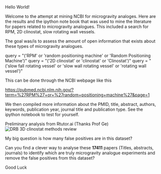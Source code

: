 Hello World! 

Welcome to the attempt at mining NCBI for microgravity analoges. 
Here are the results and the ipython note book that was used to mine the literature for papers related to microgravity analogues. 
This included a search for RPM, 2D clinostat, slow rotating wall vessels. 

The goal was/is to assess the amount of open information that exists about these types of microgravity analogues. 

query = "('RPM' or 'random positioning machine' or 'Random Positioning Machine')"
query = "('2D clinostat' or 'clinostat' or 'Clinostat')" 
query = "('slow fall rotating vessel' or 'slow wall rotating vessel' or 'rotating wall vessel')"

This can be done through the NCBI webpage like this

https://pubmed.ncbi.nlm.nih.gov/?term=%27RPM%27+or+%27random+positioning+machine%27&page=1

We then compiled more information about the PMID, title, abstract, authors, keywords, publication year, journal title and publication type. 
See the ipython notebook to test for yourself. 

Preliminary analysis from Rtutor.ai (Thanks Prof Ge)
![DRB 3D clinostat methods review](https://github.com/dr-richard-barker/Microgravity_analogue_review/assets/8679982/46697904-b4c4-4395-97f0-d2f3731cc182)


My big question is how many false positives are in this dataset? 

Can you find a clever way to analyse these **17411** papers (Titles, abstracts, journals) to identify which are truly microgravity analogue experiments and remove the false positives from this dataset?  

Good Luck
